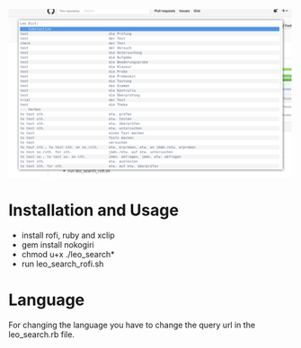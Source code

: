 ![Screenshot](/rofi_example.png "Screenshot")

# Installation and Usage
- install rofi, ruby and xclip
- gem install nokogiri
- chmod u+x ./leo_search*
- run leo_search_rofi.sh

# Language
For changing the language you have to change the query url in the leo_search.rb file.